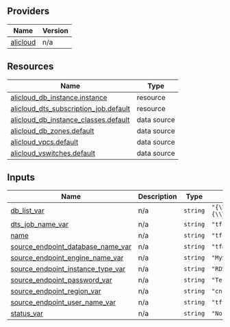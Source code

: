 <!-- BEGIN_TF_DOCS -->
## Providers

| Name | Version |
|------|---------|
| <a name="provider_alicloud"></a> [alicloud](#provider\_alicloud) | n/a |

## Resources

| Name | Type |
|------|------|
| [alicloud_db_instance.instance](https://registry.terraform.io/providers/hashicorp/alicloud/latest/docs/resources/db_instance) | resource |
| [alicloud_dts_subscription_job.default](https://registry.terraform.io/providers/hashicorp/alicloud/latest/docs/resources/dts_subscription_job) | resource |
| [alicloud_db_instance_classes.default](https://registry.terraform.io/providers/hashicorp/alicloud/latest/docs/data-sources/db_instance_classes) | data source |
| [alicloud_db_zones.default](https://registry.terraform.io/providers/hashicorp/alicloud/latest/docs/data-sources/db_zones) | data source |
| [alicloud_vpcs.default](https://registry.terraform.io/providers/hashicorp/alicloud/latest/docs/data-sources/vpcs) | data source |
| [alicloud_vswitches.default](https://registry.terraform.io/providers/hashicorp/alicloud/latest/docs/data-sources/vswitches) | data source |

## Inputs

| Name | Description | Type | Default | Required |
|------|-------------|------|---------|:--------:|
| <a name="input_db_list_var"></a> [db\_list\_var](#input\_db\_list\_var) | n/a | `string` | `"{\\\"tfaccountpri_0\\\":{\\\"name\\\":\\\"tfaccountpri_0\\\",\\\"all\\\":true,\\\"state\\\":\\\"normal\\\"}}"` | no |
| <a name="input_dts_job_name_var"></a> [dts\_job\_name\_var](#input\_dts\_job\_name\_var) | n/a | `string` | `"tf-exampleCase1"` | no |
| <a name="input_name"></a> [name](#input\_name) | n/a | `string` | `"tf-exampledtstf-examplecn-hangzhoudtssubscriptionjob48700"` | no |
| <a name="input_source_endpoint_database_name_var"></a> [source\_endpoint\_database\_name\_var](#input\_source\_endpoint\_database\_name\_var) | n/a | `string` | `"tfaccountpri_0"` | no |
| <a name="input_source_endpoint_engine_name_var"></a> [source\_endpoint\_engine\_name\_var](#input\_source\_endpoint\_engine\_name\_var) | n/a | `string` | `"MySQL"` | no |
| <a name="input_source_endpoint_instance_type_var"></a> [source\_endpoint\_instance\_type\_var](#input\_source\_endpoint\_instance\_type\_var) | n/a | `string` | `"RDS"` | no |
| <a name="input_source_endpoint_password_var"></a> [source\_endpoint\_password\_var](#input\_source\_endpoint\_password\_var) | n/a | `string` | `"Test12345"` | no |
| <a name="input_source_endpoint_region_var"></a> [source\_endpoint\_region\_var](#input\_source\_endpoint\_region\_var) | n/a | `string` | `"cn-hangzhou"` | no |
| <a name="input_source_endpoint_user_name_var"></a> [source\_endpoint\_user\_name\_var](#input\_source\_endpoint\_user\_name\_var) | n/a | `string` | `"tftestprivilege"` | no |
| <a name="input_status_var"></a> [status\_var](#input\_status\_var) | n/a | `string` | `"Normal"` | no |
<!-- END_TF_DOCS -->    